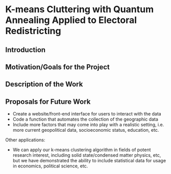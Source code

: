 # K-means Cluttering with Quantum Annealing Applied to Electoral Redistricting

## Introduction

## Motivation/Goals for the Project

## Description of the Work

## Proposals for Future Work

* Create a website/front-end interface for users to interact with the data
* Code a function that automates the collection of the geographic data
* Include more factors that may come into play with a realistic setting, i.e. more current geopolitical data, socioeconomic status, education, etc.

Other applications:
* We can apply our k-means clustering algorithm in fields of potent research interest, including solid state/condensed matter physics, etc, but we have demonstrated the ability to include statistical data for usage in economics, political science, etc. 
